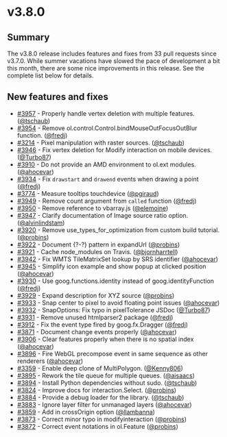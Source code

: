# v3.8.0

## Summary

The v3.8.0 release includes features and fixes from 33 pull requests since v3.7.0.  While summer vacations have slowed the pace of development a bit this month, there are some nice improvements in this release.  See the complete list below for details.

## New features and fixes

 * [#3957](https://github.com/openlayers/openlayers/pull/3957) - Properly handle vertex deletion with multiple features. ([@tschaub](https://github.com/tschaub))
 * [#3954](https://github.com/openlayers/openlayers/pull/3954) - Remove ol.control.Control.bindMouseOutFocusOutBlur function. ([@fredj](https://github.com/fredj))
 * [#3214](https://github.com/openlayers/openlayers/pull/3214) - Pixel manipulation with raster sources. ([@tschaub](https://github.com/tschaub))
 * [#3946](https://github.com/openlayers/openlayers/pull/3946) - Fix vertex deletion for Modify interaction on mobile devices. ([@Turbo87](https://github.com/Turbo87))
 * [#3910](https://github.com/openlayers/openlayers/pull/3910) - Do not provide an AMD environment to ol.ext modules. ([@ahocevar](https://github.com/ahocevar))
 * [#3934](https://github.com/openlayers/openlayers/pull/3934) - Fix `drawstart` and `drawend` events when drawing a point ([@fredj](https://github.com/fredj))
 * [#3774](https://github.com/openlayers/openlayers/pull/3774) - Measure tooltips touchdevice ([@pgiraud](https://github.com/pgiraud))
 * [#3949](https://github.com/openlayers/openlayers/pull/3949) - Remove count argument from `called` function ([@fredj](https://github.com/fredj))
 * [#3950](https://github.com/openlayers/openlayers/pull/3950) - Remove reference to vbarray.js ([@elemoine](https://github.com/elemoine))
 * [#3947](https://github.com/openlayers/openlayers/pull/3947) - Clarify documentation of Image source ratio option. ([@alvinlindstam](https://github.com/alvinlindstam))
 * [#3920](https://github.com/openlayers/openlayers/pull/3920) - Remove use_types_for_optimization from custom build tutorial. ([@probins](https://github.com/probins))
 * [#3922](https://github.com/openlayers/openlayers/pull/3922) - Document {?-?} pattern in expandUrl ([@probins](https://github.com/probins))
 * [#3921](https://github.com/openlayers/openlayers/pull/3921) - Cache node_modules on Travis. ([@bjornharrtell](https://github.com/bjornharrtell))
 * [#3942](https://github.com/openlayers/openlayers/pull/3942) - Fix WMTS TileMatrixSet lookup by SRS identifier ([@ahocevar](https://github.com/ahocevar))
 * [#3945](https://github.com/openlayers/openlayers/pull/3945) - Simplify icon example and show popup at clicked position ([@ahocevar](https://github.com/ahocevar))
 * [#3930](https://github.com/openlayers/openlayers/pull/3930) - Use goog.functions.identity instead of goog.identityFunction ([@fredj](https://github.com/fredj))
 * [#3929](https://github.com/openlayers/openlayers/pull/3929) - Expand description for XYZ source ([@probins](https://github.com/probins))
 * [#3933](https://github.com/openlayers/openlayers/pull/3933) - Snap center to pixel to avoid floating point issues ([@ahocevar](https://github.com/ahocevar))
 * [#3932](https://github.com/openlayers/openlayers/pull/3932) - SnapOptions: Fix typo in pixelTolerance JSDoc ([@Turbo87](https://github.com/Turbo87))
 * [#3931](https://github.com/openlayers/openlayers/pull/3931) - Remove unused htmlparser2 package ([@fredj](https://github.com/fredj))
 * [#3912](https://github.com/openlayers/openlayers/pull/3912) - Fix the event type fired by goog.fx.Dragger ([@fredj](https://github.com/fredj))
 * [#3871](https://github.com/openlayers/openlayers/pull/3871) - Document change events properly ([@ahocevar](https://github.com/ahocevar))
 * [#3906](https://github.com/openlayers/openlayers/pull/3906) - Clear features properly when there is no spatial index ([@ahocevar](https://github.com/ahocevar))
 * [#3896](https://github.com/openlayers/openlayers/pull/3896) - Fire WebGL precompose event in same sequence as other renderers ([@ahocevar](https://github.com/ahocevar))
 * [#3359](https://github.com/openlayers/openlayers/pull/3359) - Enable deep clone of MultiPolygon. ([@Kenny806](https://github.com/Kenny806))
 * [#3895](https://github.com/openlayers/openlayers/pull/3895) - Rework the tile queue for multiple queues. ([@aisaacs](https://github.com/aisaacs))
 * [#3894](https://github.com/openlayers/openlayers/pull/3894) - Install Python dependencies without sudo. ([@tschaub](https://github.com/tschaub))
 * [#3824](https://github.com/openlayers/openlayers/pull/3824) - Improve docs for interaction.Select. ([@probins](https://github.com/probins))
 * [#3884](https://github.com/openlayers/openlayers/pull/3884) - Provide a debug loader for the library. ([@tschaub](https://github.com/tschaub))
 * [#3883](https://github.com/openlayers/openlayers/pull/3883) - Ignore layer filter for unmanaged layers ([@ahocevar](https://github.com/ahocevar))
 * [#3859](https://github.com/openlayers/openlayers/pull/3859) - Add in crossOrigin option ([@llambanna](https://github.com/llambanna))
 * [#3873](https://github.com/openlayers/openlayers/pull/3873) - Correct minor typo in modifyinteraction ([@probins](https://github.com/probins))
 * [#3872](https://github.com/openlayers/openlayers/pull/3872) - Correct event notations in ol.Feature ([@probins](https://github.com/probins))
